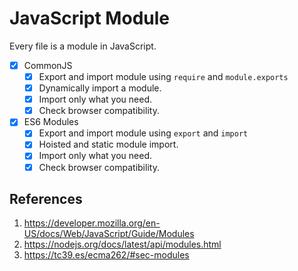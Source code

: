 # JavaScript Module

Every file is a module in JavaScript.

- [x] CommonJS
  - [x] Export and import module using `require` and `module.exports`
  - [x] Dynamically import a module.
  - [x] Import only what you need.
  - [x] Check browser compatibility.
  
- [x] ES6 Modules
  - [x] Export and import module using `export` and `import`
  - [x] Hoisted and static module import.
  - [x] Import only what you need.
  - [x] Check browser compatibility.

## References

1. https://developer.mozilla.org/en-US/docs/Web/JavaScript/Guide/Modules
2. https://nodejs.org/docs/latest/api/modules.html
3. https://tc39.es/ecma262/#sec-modules
